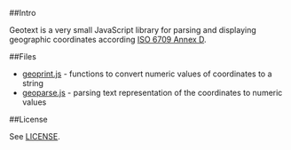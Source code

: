 ##Intro

Geotext is a very small JavaScript library for parsing and displaying geographic coordinates according [ISO 6709 Annex D](http://en.wikipedia.org/wiki/ISO_6709 "http://en.wikipedia.org/wiki/ISO_6709").

##Files

- [geoprint.js](https://github.com/dmitry-ra/geotext/blob/master/geoprint.js) - functions to convert numeric values of coordinates to a string
- [geoparse.js](https://github.com/dmitry-ra/geotext/blob/master/geoparse.js) - parsing text representation of the coordinates to numeric values

##License

See [LICENSE](https://github.com/dmitry-ra/geotext/blob/master/LICENSE).


